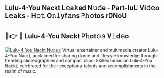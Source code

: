 ## Lulu-4-You Nackt L𝚎a𝚔ed N𝚞𝚍e - Part-luU Vi𝚍𝚎o L𝚎a𝚔s - H𝚘𝚝 O𝚗𝚕yf𝚊ns P𝚑𝚘tos rDNoU

# <h2><a href="http://kfeh386.oniu.top/?m=Lulu-4-You+Nackt">🔗👉 🔴 Lulu-4-You Nackt P𝚑ot𝚘𝚜 V𝚒d𝚎o</a></h2>

[![Lulu-4-You Nackt Nu𝚍e𝚜](https://i.imgur.com/0qMVB7G.gif)](http://kfeh386.oniu.top/?m=Lulu-4-You+Nackt)
Virtual entertainer and multimedia creator Lulu-4-You Nackt, acclaimed for sharing dance and lifestyle knowledge through trending choreographies and compact clips. Skilled musician Lulu-4-You Nackt, celebrated for their exceptional talents and accomplishments in the realm of music.  
